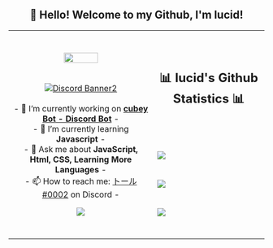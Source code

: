 <h2 align="center">👋 Hello! Welcome to my Github, I'm lucid!</h2>
<p align="center">
<table align="center">
   <tr>
      <td>
         <p align="center">    
         <img align="center" src="https://i.imgur.com/XMq3QdP.jpg" width="50%"/></a><br/>
         <br/><br/>
            <a href="https://dsc.gg/zeal"><img align="center" src="https://discord.com/api/guilds/729080779002609744/widget.png?style=banner2" alt="Discord Banner2"/></a>
         <br/><br/>
         - 🔭 I’m currently working on <strong><a href="https://dsc.gg/zeal">cubey Bot - Discord Bot</a></strong> -
         <br/>
         - 🌱 I’m currently learning <strong>Javascript</strong> -
         <br/>
         - 💬 Ask me about <strong>JavaScript, Html, CSS, Learning More Languages</strong> -
         <br/>
         - 📫 How to reach me: <a href="https://dsc.gg/zeal">トール#0002</a> on Discord -
         <br/>
         <p align="center">                     
             <img align="center" src="https://github-readme-stats.vercel.app/api/top-langs/?username=zlucid&theme=radical&hide_border=true" />
         </p>  
      </td>
      <td>
      <br/><br/>
      <h2 align="center">📊 lucid's Github Statistics 📊 </h2>   
         <br/><br/><br/>
         <img align="center" src="http://github-readme-streak-stats.herokuapp.com?user=zlucid&theme=radical&hide_border=true" />   
         <br/><br/><br/>
         <img align="center" src="https://github-readme-stats-taupe-two.vercel.app/api/wakatime?username=zlucid&hide_title=true&hide_border=true&langs_count=5&layout=compact&v=2.png"/><br/><br/><br/>
         <img align="center" src="https://github-readme-stats.vercel.app/api?username=zlucid&theme=radical&show_icons=true&hide_border=true" />
         <br/><br/><br/>         
      </td>
   </tr>
</table>
</p>
